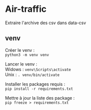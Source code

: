 # Air-traffic

Extraire l'archive des csv dans data-csv


## venv

Créer le venv : <br/>
`python3 -m venv venv`

Lancer le venv :<br/>
Widows : `venv\Scripts\activate`<br/>
Unix : `. venv/bin/activate`


Installer les packages requis : <br/>
`pip install -r requirements.txt` 

Mettre à jour la liste des package : <br/>
`pip freeze > requirements.txt`